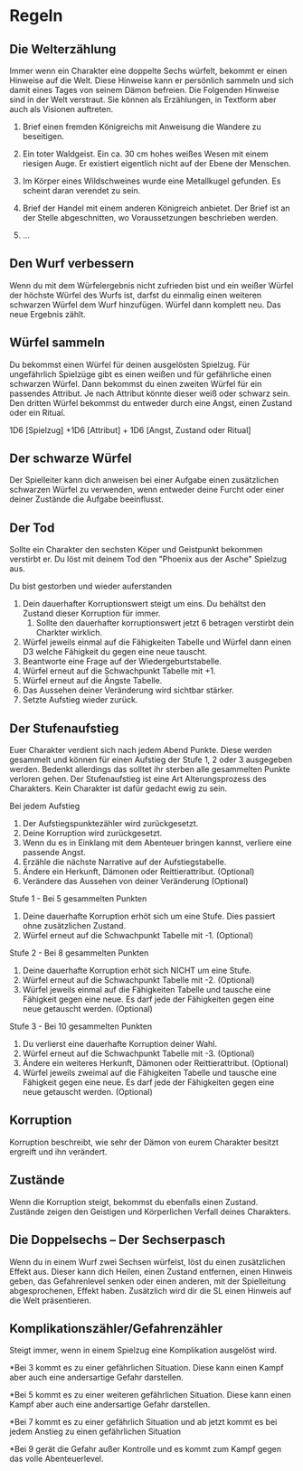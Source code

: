 # Regeln

## Die Welterzählung

Immer wenn ein Charakter eine doppelte Sechs würfelt, bekommt er einen Hinweise auf die Welt. Diese Hinweise kann er persönlich sammeln und sich damit eines Tages von seinem Dämon befreien. Die Folgenden Hinweise sind in der Welt verstraut. Sie können als Erzählungen, in Textform aber auch als Visionen auftreten.

1. Brief einen fremden Königreichs mit Anweisung die Wandere zu beseitigen.

2. Ein toter Waldgeist. Ein ca. 30 cm hohes weißes Wesen mit einem riesigen Auge. Er existiert eigentlich nicht auf der Ebene der Menschen.

3. Im Körper eines Wildschweines wurde eine Metallkugel gefunden. Es scheint daran verendet zu sein.

4. Brief der Handel mit einem anderen Königreich anbietet. Der Brief ist an der Stelle abgeschnitten, wo Voraussetzungen beschrieben werden.

5. …


## Den Wurf verbessern

Wenn du mit dem Würfelergebnis nicht zufrieden bist und ein weißer Würfel der höchste Würfel des Wurfs ist, darfst du einmalig einen weiteren schwarzen Würfel dem Wurf hinzufügen. Würfel dann komplett neu. Das neue Ergebnis zählt.

## Würfel sammeln

Du bekommst einen Würfel für deinen ausgelösten Spielzug. Für ungefährlich Spielzüge gibt es einen weißen und für gefährliche einen schwarzen Würfel. Dann bekommst du einen zweiten Würfel für ein passendes Attribut. Je nach Attribut könnte dieser weiß oder schwarz sein. Den dritten Würfel bekommst du entweder durch eine Angst, einen Zustand oder ein Ritual.

1D6 [Spielzug] +1D6 [Attribut] + 1D6 [Angst, Zustand oder Ritual]

## Der schwarze Würfel

Der Spielleiter kann dich anweisen bei einer Aufgabe einen zusätzlichen schwarzen Würfel zu verwenden, wenn entweder deine Furcht oder einer deiner Zustände die Aufgabe beeinflusst.

## Der Tod

Sollte ein Charakter den sechsten Köper und Geistpunkt bekommen verstirbt er. Du löst mit deinem Tod den "Phoenix aus der Asche" Spielzug aus.

Du bist gestorben und wieder auferstanden

1. Dein dauerhafter Korruptionswert steigt um eins. Du behältst den Zustand dieser Korruption für immer.
   1. Sollte den dauerhafter korruptionswert jetzt 6 betragen verstirbt dein Charkter wirklich.
2. Würfel jeweils einmal auf die Fähigkeiten Tabelle und Würfel dann einen D3 welche Fähigkeit du gegen eine neue tauscht.
3. Beantworte eine Frage auf der Wiedergeburtstabelle.
4. Würfel erneut auf die Schwachpunkt Tabelle mit +1.
5. Würfel erneut auf die Ängste Tabelle.
6. Das Aussehen deiner Veränderung wird sichtbar stärker.
7. Setzte Aufstieg wieder zurück.

## Der Stufenaufstieg

Euer Charakter verdient sich nach jedem Abend Punkte. Diese werden gesammelt und können für einen Aufstieg der Stufe 1, 2 oder 3 ausgegeben werden. Bedenkt allerdings das solltet ihr sterben alle gesammelten Punkte verloren gehen. Der Stufenaufstieg ist eine Art Alterungsprozess des Charakters. Kein Charakter ist dafür gedacht ewig zu sein. 

Bei jedem Aufstieg

1. Der Aufstiegspunktezähler wird zurückgesetzt.
2. Deine Korruption wird zurückgesetzt. 
3. Wenn du es in Einklang mit dem Abenteuer bringen kannst, verliere eine passende Angst.
4. Erzähle die nächste Narrative auf der Aufstiegstabelle.
5. Ändere ein Herkunft, Dämonen oder Reittierattribut. (Optional)
6. Verändere das Aussehen von deiner Veränderung (Optional)

Stufe 1 - Bei 5 gesammelten Punkten

1. Deine dauerhafte Korruption erhöt sich um eine Stufe. Dies passiert ohne zusätzlichen Zustand.
2. Würfel erneut auf die Schwachpunkt Tabelle mit -1. (Optional)

Stufe 2 - Bei 8 gesammelten Punkten

1. Deine dauerhafte Korruption erhöt sich NICHT um eine Stufe.
2. Würfel erneut auf die Schwachpunkt Tabelle mit -2. (Optional)
3. Würfel jeweils einmal auf die Fähigkeiten Tabelle und tausche eine Fähigkeit gegen eine neue. Es darf jede der Fähigkeiten gegen eine neue getauscht werden. (Optional)

Stufe 3 - Bei 10 gesammelten Punkten

1. Du verlierst eine dauerhafte Korruption deiner Wahl.
2. Würfel erneut auf die Schwachpunkt Tabelle mit -3. (Optional)
3. Ändere ein weiteres Herkunft, Dämonen oder Reittierattribut. (Optional)
4. Würfel jeweils zweimal auf die Fähigkeiten Tabelle und tausche eine Fähigkeit gegen eine neue. Es darf jede der Fähigkeiten gegen eine neue getauscht werden. (Optional)

## Korruption

Korruption beschreibt, wie sehr der Dämon von eurem Charakter besitzt ergreift und ihn verändert.

## Zustände

Wenn die Korruption steigt, bekommst du ebenfalls einen Zustand. Zustände zeigen den Geistigen und Körperlichen Verfall deines Charakters.

## Die Doppelsechs – Der Sechserpasch

Wenn du in einem Wurf zwei Sechsen würfelst, löst du einen zusätzlichen Effekt aus. Dieser kann dich Heilen, einen Zustand entfernen, einen Hinweis geben, das Gefahrenlevel senken oder einen anderen, mit der Spielleitung abgesprochenen, Effekt haben. Zusätzlich wird dir die SL einen Hinweis auf die Welt präsentieren.

## Komplikationszähler/Gefahrenzähler

Steigt immer, wenn in einem Spielzug eine Komplikation ausgelöst wird.

*Bei 3 kommt es zu einer gefährlichen Situation. Diese kann einen Kampf aber auch eine andersartige Gefahr darstellen.

*Bei 5 kommt es zu einer weiteren gefährlichen Situation. Diese kann einen Kampf aber auch eine andersartige Gefahr darstellen.

*Bei 7 kommt es zu einer gefährlich Situation und ab jetzt kommt es bei jedem Anstieg zu einen gefährlichen Situation

*Bei 9 gerät die Gefahr außer Kontrolle und es kommt zum Kampf gegen das volle Abenteuerlevel.
